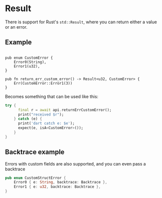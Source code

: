 # Result

There is support for Rust's `std::Result`, where you can return either a value or an error.

## Example

```rust,noplayground

pub enum CustomError {
    Error0(String),
    Error1(u32),
}

pub fn return_err_custom_error() -> Result<u32, CustomError> {
    Err(CustomError::Error1(3))
}
```

Becomes something that can be used like this:

```Dart
try {
      final r = await api.returnErrCustomError();
      print("received $r");
    } catch (e) {
      print('dart catch e: $e');
      expect(e, isA<CustomError>());
    }
}
```

## Backtrace example

Errors with custom fields are also supported, and you can even pass a backtrace

```rust
pub enum CustomStructError {
    Error0 { e: String, backtrace: Backtrace },
    Error1 { e: u32, backtrace: Backtrace },
}
```